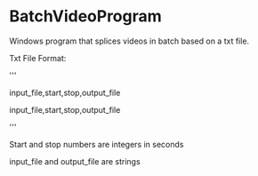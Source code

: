# BatchVideoProgram
Windows program that splices videos in batch based on a txt file.

Txt File Format:

'''

input_file,start,stop,output_file

input_file,start,stop,output_file

'''
    
Start and stop numbers are integers in seconds

input_file and output_file are strings 
